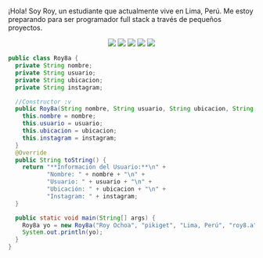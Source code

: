 <h1 align="center">
  
</h1>

¡Hola! Soy Roy, un estudiante que actualmente vive en Lima, Perú. Me estoy preparando para 
ser programador full stack a través de pequeños proyectos. 
<br>

<p>
<div align="center">
  <img src="https://img.shields.io/badge/HTML5-E34F26?style=for-the-badge&logo=html5&logoColor=E34F26&labelColor=282828">
  <img src="https://img.shields.io/badge/CSS3-1572B6?style=for-the-badge&logo=css3&logoColor=1572B6&labelColor=282828">
  <img src="https://img.shields.io/badge/JavaScript-F7DF1E?style=for-the-badge&logo=javascript&logoColor=F7DF1E&labelColor=282828">
  <img src="https://img.shields.io/badge/React-61DAFB?style=for-the-badge&logo=react&logoColor=61DAFB&labelColor=282828">
  <img src="https://img.shields.io/badge/Java-ED8B00?style=for-the-badge&logo=openjdk&logoColor=ED8B00&labelColor=282828">
  

  
</div>
</p>

```Java
public class Roy8a {
  private String nombre;
  private String usuario;
  private String ubicacion;
  private String instagram;

  //Constructor :v
  public Roy8a(String nombre, String usuario, String ubicacion, String instagram){
    this.nombre = nombre;
    this.usuario = usuario;
    this.ubicacion = ubicacion;
    this.instagram = instagram;
  }
  @Override
  public String toString() {
    return "**Información del Usuario:**\n" +
           "Nombre: " + nombre + "\n" +
           "Usuario: " + usuario + "\n" +
           "Ubicación: " + ubicacion + "\n" +
           "Instagram: " + instagram;
  }

  public static void main(String[] args) {
    Roy8a yo = new Roy8a("Roy Ochoa", "pikiget", "Lima, Perú", "roy8.a");
    System.out.println(yo);
  }
}
```

